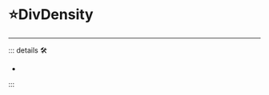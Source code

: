# ⭐<labor>DivDensity</labor>

---

<!-- =================================================== -->
<!-- =================================================== -->
<!-- =================================================== -->
<!-- =================================================== -->
<!-- =================================================== -->
::: details 🛠

-

:::
